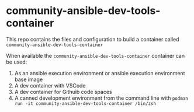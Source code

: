 # community-ansible-dev-tools-container

This repo contains the files and configuration to build a container called `community-ansible-dev-tools-container`

When available the `community-ansible-dev-tools-container` container can be used:

1) As an ansible execution environment or ansible execution environment base image
2) A dev container with VSCode
3) A dev container for Githuib code spaces
4) A canned development environment from the command line with `podman run -it community-ansible-dev-tools-container /bin/zsh`

